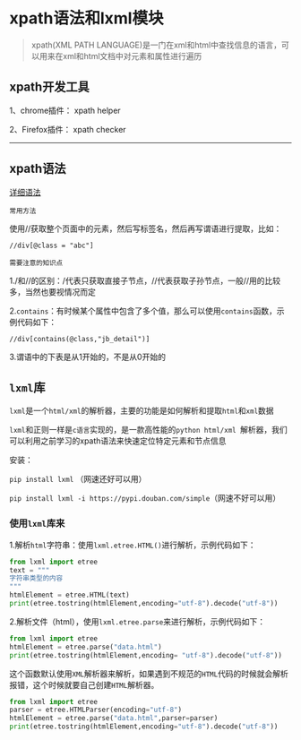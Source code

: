 # xpath语法和lxml模块

> xpath(XML PATH LANGUAGE)是一门在xml和html中查找信息的语言，可以用来在xml和html文档中对元素和属性进行遍历

## xpath开发工具

1、chrome插件： xpath helper

2、Firefox插件： xpath checker

****

## xpath语法
[详细语法](https://www.runoob.com/xpath/xpath-syntax.html)

`常用方法`

使用//获取整个页面中的元素，然后写标签名，然后再写谓语进行提取，比如：
```xpath
//div[@class = "abc"]
```

`需要注意的知识点`

1./和//的区别：/代表只获取直接子节点，//代表获取子孙节点，一般//用的比较多，当然也要视情况而定

2.`contains`：有时候某个属性中包含了多个值，那么可以使用`contains`函数，示例代码如下：
```xpath
//div[contains(@class,"jb_detail")]
```

3.谓语中的下表是从1开始的，不是从0开始的


## `lxml`库

`lxml`是一个`html/xml`的解析器，主要的功能是如何解析和提取`html`和`xml`数据

`lxml`和正则一样是`c语言`实现的，是一款高性能的`python html/xml `解析器，我们可以利用之前学习的xpath语法来快速定位特定元素和节点信息

安装：

`pip install lxml` （网速还好可以用）

`pip install lxml -i https://pypi.douban.com/simple`（网速不好可以用）

### 使用`lxml`库来

1.解析`html`字符串：使用`lxml.etree.HTML()`进行解析，示例代码如下：
```python
from lxml import etree
text = """
字符串类型的内容
"""
htmlElement = etree.HTML(text)
print(etree.tostring(htmlElement,encoding="utf-8").decode("utf-8"))

```
2.解析文件（html），使用`lxml.etree.parse`来进行解析，示例代码如下：
```python
from lxml import etree
htmlElement = etree.parse("data.html")
print(etree.tostring(htmlElement,encoding= "utf-8").decode("utf-8"))
```
这个函数默认使用`XML`解析器来解析，如果遇到不规范的`HTML`代码的时候就会解析报错，这个时候就要自己创建`HTML`解析器。
```python
from lxml import etree
parser = etree.HTMLParser(encoding="utf-8")
htmlElement = etree.parse("data.html",parser=parser)
print(etree.tostring(htmlElement,encoding="utf-8").decode("utf-8"))
```
